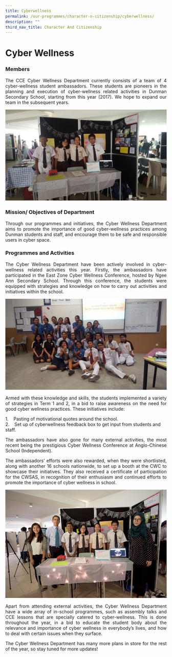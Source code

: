 ```yaml
---
title: Cyberwellness
permalink: /our-programmes/character-n-citizenship/cyberwellness/
description: ""
third_nav_title: Character And Citizenship
---
```






# Cyber Wellness

### **Members**

<p style="text-align: justify;">The CCE Cyber Wellness Department currently consists of a team of 4 cyber-wellness student ambassadors. These students are pioneers in the planning and execution of cyber-wellness related activities in Dunman Secondary School, starting from this year (2017). We hope to expand our team in the subsequent years.</p>

![](/images/Student%20Development%20Programme/CCP/Cyber%20Wellness/cyberwellness_1.jpg)

### **Mission/ Objectives of Department**

<p style="text-align: justify;">Through our programmes and initiatives, the Cyber Wellness Department aims to promote the importance of good cyber-wellness practices among Dunman students and staff, and encourage them to be safe and responsible users in cyber space.</p>

### **Programmes and Activities**

<p style="text-align: justify;">The Cyber Wellness Department have been actively involved in cyber-wellness related activities this year. Firstly, the ambassadors have participated in the East Zone Cyber Wellness Conference, hosted by Ngee Ann Secondary School. Through this conference, the students were equipped with strategies and knowledge on how to carry out activities and initiatives within the school.</p>

![](/images/Student%20Development%20Programme/CCP/Cyber%20Wellness/cyberwellness_2.jpg)

<p style="text-align: justify;">Armed with these knowledge and skills, the students implemented a variety of strategies in Term 1 and 2, in a bid to raise awareness on the need for good cyber wellness practices. These initiatives include:</p>

1.    Pasting of motivational quotes around the school.   
2.    Set up of cyberwellness feedback box to get input from students and staff.

<p style="text-align: justify;">The ambassadors have also gone for many external activities, the most recent being the prestigious Cyber Wellness Conference at Anglo-Chinese School (Independent).</p>

<p style="text-align: justify;">The ambassadors’ efforts were also rewarded, when they were shortlisted, along with another 16 schools nationwide, to set up a booth at the CWC to showcase their initiatives. They also received a certificate of participation for the CWSAS, in recognition of their enthusiasm and continued efforts to promote the importance of cyber wellness in school.</p>

![](/images/Student%20Development%20Programme/CCP/Cyber%20Wellness/cyberwellness_3.jpg)

<p style="text-align: justify;">Apart from attending external activities, the Cyber Wellness Department have a wide array of in-school programmes, such as assembly talks and CCE lessons that are specially catered to cyber-wellness. This is done throughout the year, in a bid to educate the student body about the relevance and importance of cyber wellness in everybody’s lives, and how to deal with certain issues when they surface.</p>

<p style="text-align: justify;">The Cyber Wellness Department has many more plans in store for the rest of the year, so stay tuned for more updates!</p>
